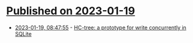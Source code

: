 # [Published on 2023-01-19](index.md)

* [2023-01-19, 08:47:55](https://lobste.rs/s/h8auto/hc_tree_prototype_for_write_concurrently) - [HC-tree: a prototype for write concurrently in SQLite](https://sqlite.org/hctree/doc/hctree/doc/hctree/index.html)

